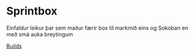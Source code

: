# Sprintbox

Einfaldur leikur þar sem maður færir box til markmið eins og Sokoban en með smá auka breytingum

[Builds](Builds/)
